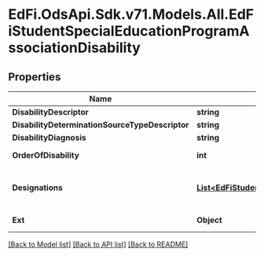# EdFi.OdsApi.Sdk.v71.Models.All.EdFiStudentSpecialEducationProgramAssociationDisability

## Properties

Name | Type | Description | Notes
------------ | ------------- | ------------- | -------------
**DisabilityDescriptor** | **string** | A disability category that describes a individual&#39;s impairment. | 
**DisabilityDeterminationSourceTypeDescriptor** | **string** | The source that provided the disability determination. | [optional] 
**DisabilityDiagnosis** | **string** | A description of the disability diagnosis. | [optional] 
**OrderOfDisability** | **int** | The order by severity of individual&#39;s disabilities: 1- Primary, 2 -  Secondary, 3 - Tertiary, etc. | [optional] 
**Designations** | [**List&lt;EdFiStudentSpecialEducationProgramAssociationDisabilityDesignation&gt;**](EdFiStudentSpecialEducationProgramAssociationDisabilityDesignation.md) | An unordered collection of studentSpecialEducationProgramAssociationDisabilityDesignations. Whether the disability is IDEA, Section 504, or other disability designation. | [optional] 
**Ext** | **Object** | Extensions to the StudentSpecialEducationProgramAssociationDisability entity. | [optional] 

[[Back to Model list]](../../README.md#documentation-for-models) [[Back to API list]](../../README.md#documentation-for-api-endpoints) [[Back to README]](../../README.md)

